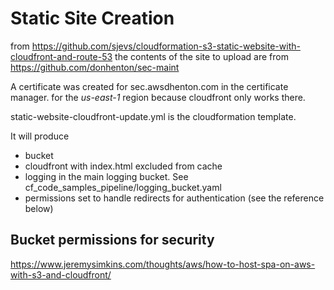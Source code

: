 # Static Site Creation

from <https://github.com/sjevs/cloudformation-s3-static-website-with-cloudfront-and-route-53>
the contents of the site to upload are from  <https://github.com/donhenton/sec-maint>

A certificate was created for sec.awsdhenton.com in the certificate manager. for the _us-east-1_ region 
because cloudfront only works there.

static-website-cloudfront-update.yml is the cloudformation template.

It will produce

* bucket
* cloudfront with index.html excluded from cache
* logging in the main logging bucket. See cf_code_samples_pipeline/logging_bucket.yaml
* permissions set to handle redirects for authentication (see the reference below)

## Bucket permissions for security

<https://www.jeremysimkins.com/thoughts/aws/how-to-host-spa-on-aws-with-s3-and-cloudfront/>

